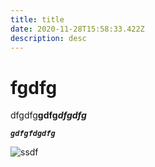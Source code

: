 ```yaml
---
title: title
date: 2020-11-28T15:58:33.422Z
description: desc
---
```

# fgdfg

dfgdfg**gdfg*dfgdfg***

***`gdfgfdgdfg`***



![ssdf](/img/title/821.jpg "sdf")